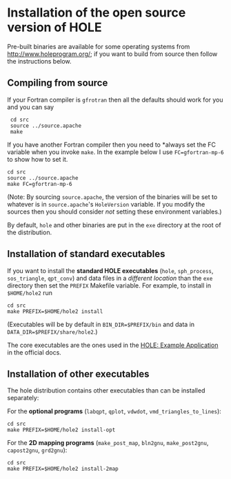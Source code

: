 Installation of the open source version of HOLE
===============================================

Pre-built binaries are available for some operating systems from
http://www.holeprogram.org/; if you want to build from source then
follow the instructions below.


Compiling from source
---------------------

If your Fortran compiler is `gfrotran` then all the defaults should
work for you and you can say

     cd src
     source ../source.apache
     make


If you have another Fortran compiler then you need to *always set the
FC variable when you invoke `make`. In the example below I use
`FC=gfortran-mp-6` to show how to set it. 

    cd src
    source ../source.apache
    make FC=gfortran-mp-6
	

(Note: By sourcing `source.apache`, the version of the binaries will
be set to whatever is in `source.apache`'s `HoleVersion` variable. If
you modify the sources then you should consider *not* setting these
environment variables.)

By default, `hole` and other binaries are put in the `exe` directory
at the root of the distribution.


Installation of standard executables
------------------------------------

If you want to install the **standard HOLE executables** (`hole`,
`sph_process`, `sos_triangle`, `qpt_conv`) and data files in a
*different location* than the `exe` directory then set the `PREFIX`
Makefile variable. For example, to install in `$HOME/hole2` run

    cd src
    make PREFIX=$HOME/hole2 install 

(Executables will be by default in `BIN_DIR=$PREFIX/bin` and data in
`DATA_DIR=$PREFIX/share/hole2`.)

The core executables are the ones used in the [HOLE: Example
Application](http://www.holeprogram.org/doc/index.html#_example_application)
in the official docs.


Installation of other executables
---------------------------------

The hole distribution contains other executables than can be installed
separately:

For the **optional programs** (`labqpt`, `qplot`,
`vdwdot`, `vmd_triangles_to_lines`):

    cd src
    make PREFIX=$HOME/hole2 install-opt 

For the **2D mapping programs** (`make_post_map`, `bln2gnu`,
`make_post2gnu`, `capost2gnu`, `grd2gnu`):

    cd src
    make PREFIX=$HOME/hole2 install-2map

